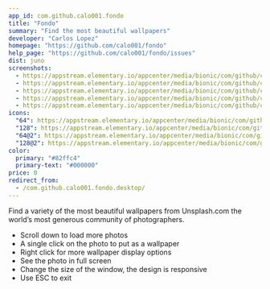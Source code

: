 ```yaml
---
app_id: com.github.calo001.fondo
title: "Fondo"
summary: "Find the most beautiful wallpapers"
developer: "Carlos Lopez"
homepage: "https://github.com/calo001/fondo"
help_page: "https://github.com/calo001/fondo/issues"
dist: juno
screenshots:
  - https://appstream.elementary.io/appcenter/media/bionic/com/github/calo001.fondo/1BB97751CF543864E87A86B5040942FF/screenshots/image-1_orig.png
  - https://appstream.elementary.io/appcenter/media/bionic/com/github/calo001.fondo/1BB97751CF543864E87A86B5040942FF/screenshots/image-2_orig.png
  - https://appstream.elementary.io/appcenter/media/bionic/com/github/calo001.fondo/1BB97751CF543864E87A86B5040942FF/screenshots/image-3_orig.png
  - https://appstream.elementary.io/appcenter/media/bionic/com/github/calo001.fondo/1BB97751CF543864E87A86B5040942FF/screenshots/image-4_orig.png
  - https://appstream.elementary.io/appcenter/media/bionic/com/github/calo001.fondo/1BB97751CF543864E87A86B5040942FF/screenshots/image-5_orig.png
icons:
  "64": https://appstream.elementary.io/appcenter/media/bionic/com/github/calo001.fondo/1BB97751CF543864E87A86B5040942FF/icons/64x64/com.github.calo001.fondo_com.github.calo001.fondo.png
  "128": https://appstream.elementary.io/appcenter/media/bionic/com/github/calo001.fondo/1BB97751CF543864E87A86B5040942FF/icons/128x128/com.github.calo001.fondo_com.github.calo001.fondo.png
  "64@2": https://appstream.elementary.io/appcenter/media/bionic/com/github/calo001.fondo/1BB97751CF543864E87A86B5040942FF/icons/64x64@2/com.github.calo001.fondo_com.github.calo001.fondo.png
  "128@2": https://appstream.elementary.io/appcenter/media/bionic/com/github/calo001.fondo/1BB97751CF543864E87A86B5040942FF/icons/128x128@2/com.github.calo001.fondo_com.github.calo001.fondo.png
color:
  primary: "#82ffc4"
  primary-text: "#000000"
price: 0
redirect_from:
  - /com.github.calo001.fondo.desktop/
---
```


<p>Find a variety of the most beautiful wallpapers from Unsplash.com the world’s most generous community of photographers.</p>
<ul>
  <li>Scroll down to load more photos</li>
  <li>A single click on the photo to put as a wallpaper</li>
  <li>Right click for more wallpaper display options</li>
  <li>See the photo in full screen</li>
  <li>Change the size of the window, the design is responsive</li>
  <li>Use ESC to exit</li>
</ul>